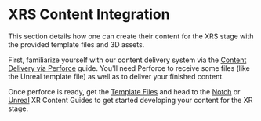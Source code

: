 # XRS Content Integration

This section details how one can create their content for the XRS stage with the provided template files and 3D assets.

First, familiarize yourself with our content delivery system via the [Content Delivery via Perforce](docs/content/perforce.md) guide. You'll need Perforce to receive some files (like the Unreal template file) as well as to deliver your finished content.

Once perforce is ready, get the [Template Files](docs/content/templates-resources.md) and head to the [Notch](docs/content/notch.md) or [Unreal](docs/content/unreal.md) XR Content Guides to get started developing your content for the XR stage.
